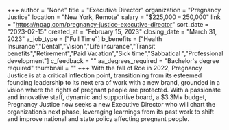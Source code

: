 +++
author = "None"
title = "Executive Director"
organization = "Pregnancy Justice"
location = "New York, Remote"
salary = "$225,000 – 250,000"
link = "https://npag.com/pregnancy-justice-executive-director"
sort_date = "2023-02-15"
created_at = "February 15, 2023"
closing_date = "March 31, 2023"
a_job_type = ["Full Time"]
b_benefits = ["Health Insurance","Dental","Vision","Life insurance","Transit benefits","Retirement","Paid Vacation","Sick time","Sabbatical ","Professional development"]
c_feedback = ""
aa_degrees_required = "Bachelor's degree required"
thumbnail = ""
+++
With the fall of Roe in 2022, Pregnancy Justice is at a critical inflection point, transitioning from its esteemed founding leadership to its next era of work with a new brand, grounded in a vision where the rights of pregnant people are protected. With a passionate and innovative staff, dynamic and supportive board, a $3.3M+ budget, Pregnancy Justice now seeks a new Executive Director who will chart the organization’s next phase, leveraging learnings from its past work to shift and improve national and state policy affecting pregnant people.